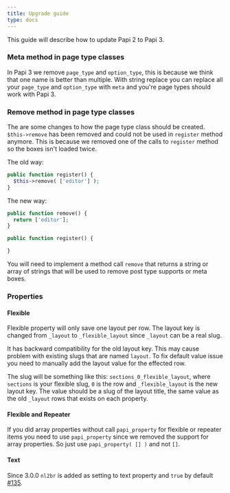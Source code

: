 ```yaml
---
title: Upgrade guide
type: docs
---
```


This guide will describe how to update Papi 2 to Papi 3.

### Meta method in page type classes

In Papi 3 we remove `page_type` and `option_type`, this is because we think that one name is better than multiple. With string replace you can replace all your `page_type` and `option_type` with `meta` and you're page types should work with Papi 3.

### Remove method in page type classes

The are some changes to how the page type class should be created. `$this->remove` has been removed and could not be used in `register` method anymore. This is because we removed one of the calls to `register` method so the boxes isn't loaded twice.

The old way:

```php
public function register() {
  $this->remove( ['editor'] );
}
```

The new way:

```php
public function remove() {
  return ['editor'];
}

public function register() {

}
```

You will need to implement a method call `remove` that returns a string or array of strings that will be used to remove post type supports or meta boxes.

### Properties

#### Flexible

Flexible property will only save one layout per row. The layout key is changed from `_layout` to `_flexible_layout` since `_layout` can be a real slug.

It has backward compatibility for the old layout key. This may cause problem with existing slugs that are named `layout`. To fix default value issue you need to manually add the layout value for the effected row.

The slug will be something like this: `sections_0_flexible_layout`, where `sections` is your flexible slug, `0` is the row and `_flexible_layout` is the new layout key. The value should be a slug of the layout title, the same value as the old `_layout` rows that exists on each property.

#### Flexible and Repeater

If you did array properties without call `papi_property` for flexible or repeater items you need to use `papi_property` since we removed the support for array properties. So just use `papi_property( [] )` and not `[]`.

#### Text

Since 3.0.0 `nl2br` is added as setting to text property and `true` by default [#135](https://github.com/wp-papi/papi/pull/135).

